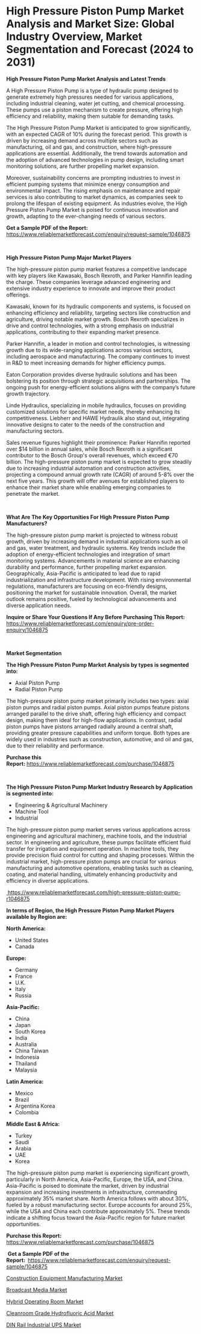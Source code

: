 <p><h1>High Pressure Piston Pump Market Analysis and Market Size: Global Industry Overview, Market Segmentation and Forecast (2024 to 2031)</h1></p><p><strong>High Pressure Piston Pump Market Analysis and Latest Trends</strong></p>
<p><p>A High Pressure Piston Pump is a type of hydraulic pump designed to generate extremely high pressures needed for various applications, including industrial cleaning, water jet cutting, and chemical processing. These pumps use a piston mechanism to create pressure, offering high efficiency and reliability, making them suitable for demanding tasks.</p><p>The High Pressure Piston Pump Market is anticipated to grow significantly, with an expected CAGR of 10% during the forecast period. This growth is driven by increasing demand across multiple sectors such as manufacturing, oil and gas, and construction, where high-pressure applications are essential. Additionally, the trend towards automation and the adoption of advanced technologies in pump design, including smart monitoring solutions, are further propelling market expansion.</p><p>Moreover, sustainability concerns are prompting industries to invest in efficient pumping systems that minimize energy consumption and environmental impact. The rising emphasis on maintenance and repair services is also contributing to market dynamics, as companies seek to prolong the lifespan of existing equipment. As industries evolve, the High Pressure Piston Pump Market is poised for continuous innovation and growth, adapting to the ever-changing needs of various sectors.</p></p>
<p><strong>Get a Sample PDF of the Report:&nbsp;</strong> <a href="https://www.reliablemarketforecast.com/enquiry/request-sample/1046875?utm_campaign=1169&utm_medium=2&utm_source=Github&utm_content=ia&utm_term=06122024&utm_id=high-pressure-piston-pump">https://www.reliablemarketforecast.com/enquiry/request-sample/1046875</a></p>
<p>&nbsp;</p>
<p><strong>High Pressure Piston Pump Major Market Players</strong></p>
<p><p>The high-pressure piston pump market features a competitive landscape with key players like Kawasaki, Bosch Rexroth, and Parker Hannifin leading the charge. These companies leverage advanced engineering and extensive industry experience to innovate and improve their product offerings.</p><p>Kawasaki, known for its hydraulic components and systems, is focused on enhancing efficiency and reliability, targeting sectors like construction and agriculture, driving notable market growth. Bosch Rexroth specializes in drive and control technologies, with a strong emphasis on industrial applications, contributing to their expanding market presence.</p><p>Parker Hannifin, a leader in motion and control technologies, is witnessing growth due to its wide-ranging applications across various sectors, including aerospace and manufacturing. The company continues to invest in R&D to meet increasing demands for higher efficiency pumps.</p><p>Eaton Corporation provides diverse hydraulic solutions and has been bolstering its position through strategic acquisitions and partnerships. The ongoing push for energy-efficient solutions aligns with the company’s future growth trajectory.</p><p>Linde Hydraulics, specializing in mobile hydraulics, focuses on providing customized solutions for specific market needs, thereby enhancing its competitiveness. Liebherr and HAWE Hydraulik also stand out, integrating innovative designs to cater to the needs of the construction and manufacturing sectors.</p><p>Sales revenue figures highlight their prominence: Parker Hannifin reported over $14 billion in annual sales, while Bosch Rexroth is a significant contributor to the Bosch Group's overall revenues, which exceed €70 billion. The high-pressure piston pump market is expected to grow steadily due to increasing industrial automation and construction activities, projecting a compound annual growth rate (CAGR) of around 5-8% over the next five years. This growth will offer avenues for established players to enhance their market share while enabling emerging companies to penetrate the market.</p></p>
<p>&nbsp;</p>
<p><strong>What Are The Key Opportunities For High Pressure Piston Pump Manufacturers?</strong></p>
<p><p>The high-pressure piston pump market is projected to witness robust growth, driven by increasing demand in industrial applications such as oil and gas, water treatment, and hydraulic systems. Key trends include the adoption of energy-efficient technologies and integration of smart monitoring systems. Advancements in material science are enhancing durability and performance, further propelling market expansion. Geographically, Asia-Pacific is anticipated to lead due to rapid industrialization and infrastructure development. With rising environmental regulations, manufacturers are focusing on eco-friendly designs, positioning the market for sustainable innovation. Overall, the market outlook remains positive, fueled by technological advancements and diverse application needs.</p></p>
<p><strong>Inquire or Share Your Questions If Any Before Purchasing This Report:</strong> <a href="https://www.reliablemarketforecast.com/enquiry/pre-order-enquiry/1046875?utm_campaign=1169&utm_medium=2&utm_source=Github&utm_content=ia&utm_term=06122024&utm_id=high-pressure-piston-pump">https://www.reliablemarketforecast.com/enquiry/pre-order-enquiry/1046875</a></p>
<p>&nbsp;</p>
<p><strong>Market Segmentation</strong></p>
<p><strong>The High Pressure Piston Pump Market Analysis by types is segmented into:</strong></p>
<p><ul><li>Axial Piston Pump</li><li>Radial Piston Pump</li></ul></p>
<p><p>The high-pressure piston pump market primarily includes two types: axial piston pumps and radial piston pumps. Axial piston pumps feature pistons arranged parallel to the drive shaft, offering high efficiency and compact design, making them ideal for high-flow applications. In contrast, radial piston pumps have pistons arranged radially around a central shaft, providing greater pressure capabilities and uniform torque. Both types are widely used in industries such as construction, automotive, and oil and gas, due to their reliability and performance.</p></p>
<p><strong>Purchase this Report:&nbsp;</strong><a href="https://www.reliablemarketforecast.com/purchase/1046875?utm_campaign=1169&utm_medium=2&utm_source=Github&utm_content=ia&utm_term=06122024&utm_id=high-pressure-piston-pump">https://www.reliablemarketforecast.com/purchase/1046875</a></p>
<p>&nbsp;</p>
<p><strong>The High Pressure Piston Pump Market Industry Research by Application is segmented into:</strong></p>
<p><ul><li>Engineering & Agricultural Machinery</li><li>Machine Tool</li><li>Industrial</li></ul></p>
<p><p>The high-pressure piston pump market serves various applications across engineering and agricultural machinery, machine tools, and the industrial sector. In engineering and agriculture, these pumps facilitate efficient fluid transfer for irrigation and equipment operation. In machine tools, they provide precision fluid control for cutting and shaping processes. Within the industrial market, high-pressure piston pumps are crucial for various manufacturing and automotive operations, enabling tasks such as cleaning, coating, and material handling, ultimately enhancing productivity and efficiency in diverse applications.</p></p>
<p><a href="https://www.reliablemarketforecast.com/high-pressure-piston-pump-r1046875?utm_campaign=1169&utm_medium=2&utm_source=Github&utm_content=ia&utm_term=06122024&utm_id=high-pressure-piston-pump">&nbsp;https://www.reliablemarketforecast.com/high-pressure-piston-pump-r1046875</a></p>
<p><strong>In terms of Region, the High Pressure Piston Pump Market Players available by Region are:</strong></p>
<p>
    <p> <strong> North America: </strong>
        <ul>
            <li>United States</li>
            <li>Canada</li>
        </ul>
        </p> 
    <p> <strong> Europe: </strong>
        <ul>
            <li>Germany</li>
            <li>France</li>
            <li>U.K.</li>
            <li>Italy</li>
            <li>Russia</li>
        </ul>
        </p> 
    <p> <strong> Asia-Pacific: </strong>
        <ul>
            <li>China</li>
            <li>Japan</li>
            <li>South Korea</li>
            <li>India</li>
            <li>Australia</li>
            <li>China Taiwan</li>
            <li>Indonesia</li>
            <li>Thailand</li>
            <li>Malaysia</li>
        </ul>
        </p> 
    <p> <strong> Latin America: </strong>
        <ul>
            <li>Mexico</li>
            <li>Brazil</li>
            <li>Argentina Korea</li>
            <li>Colombia</li>
        </ul>
        </p> 
    <p> <strong> Middle East & Africa: </strong>
        <ul>
            <li>Turkey</li>
            <li>Saudi</li>
            <li>Arabia</li>
            <li>UAE</li>
            <li>Korea</li>
        </ul>
    </p>
    </p>
<p><p>The high-pressure piston pump market is experiencing significant growth, particularly in North America, Asia-Pacific, Europe, the USA, and China. Asia-Pacific is poised to dominate the market, driven by industrial expansion and increasing investments in infrastructure, commanding approximately 35% market share. North America follows with about 30%, fueled by a robust manufacturing sector. Europe accounts for around 25%, while the USA and China each contribute approximately 5%. These trends indicate a shifting focus toward the Asia-Pacific region for future market opportunities.</p></p>
<p><strong>Purchase this Report: </strong><a href="https://www.reliablemarketforecast.com/purchase/1046875?utm_campaign=1169&utm_medium=2&utm_source=Github&utm_content=ia&utm_term=06122024&utm_id=high-pressure-piston-pump">https://www.reliablemarketforecast.com/purchase/1046875</a></p>
<p>&nbsp;<strong>Get a Sample PDF of the Report:&nbsp;&nbsp;</strong><a href="https://www.reliablemarketforecast.com/enquiry/request-sample/1046875?utm_campaign=1169&utm_medium=2&utm_source=Github&utm_content=ia&utm_term=06122024&utm_id=high-pressure-piston-pump">https://www.reliablemarketforecast.com/enquiry/request-sample/1046875</a></p>
<p><strong></strong></p>
<p><p><a href="https://www.linkedin.com/pulse/revenue-forecast-construction-equipment-manufacturing-industry-1ehkc?utm_campaign=1169&utm_medium=2&utm_source=Github&utm_content=ia&utm_term=06122024&utm_id=high-pressure-piston-pump">Construction Equipment Manufacturing Market</a></p><p><a href="https://www.linkedin.com/pulse/recent-broadcast-media-market-analysis-shows-size-growing-cagr-xzlwf?utm_campaign=1169&utm_medium=2&utm_source=Github&utm_content=ia&utm_term=06122024&utm_id=high-pressure-piston-pump">Broadcast Media Market</a></p><p><a href="https://github.com/pizolina/Market-Research-Report-List-6/blob/main/hybrid-operating-room-market.md?utm_campaign=1169&utm_medium=2&utm_source=Github&utm_content=ia&utm_term=06122024&utm_id=high-pressure-piston-pump">Hybrid Operating Room Market</a></p><p><a href="https://issuu.com/reportprime-2/docs/cleanroom-grade-hydrofluoric-acid-market-size-2030?utm_campaign=1169&utm_medium=2&utm_source=Github&utm_content=ia&utm_term=06122024&utm_id=high-pressure-piston-pump">Cleanroom Grade Hydrofluoric Acid Market</a></p><p><a href="https://issuu.com/reportprime-2/docs/din-rail-industrial-ups-market-size-2030.pptx?utm_campaign=1169&utm_medium=2&utm_source=Github&utm_content=ia&utm_term=06122024&utm_id=high-pressure-piston-pump">DIN Rail Industrial UPS Market</a></p></p>